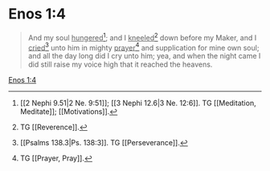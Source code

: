 # Enos 1:4

> And my soul <u>hungered</u>[^a]; and I <u>kneeled</u>[^b] down before my Maker, and I <u>cried</u>[^c] unto him in mighty <u>prayer</u>[^d] and supplication for mine own soul; and all the day long did I cry unto him; yea, and when the night came I did still raise my voice high that it reached the heavens.

[Enos 1:4](https://www.churchofjesuschrist.org/study/scriptures/bofm/enos/1?lang=eng&id=p4#p4)


[^a]: [[2 Nephi 9.51|2 Ne. 9:51]]; [[3 Nephi 12.6|3 Ne. 12:6]]. TG [[Meditation, Meditate]]; [[Motivations]].
[^b]: TG [[Reverence]].
[^c]: [[Psalms 138.3|Ps. 138:3]]. TG [[Perseverance]].
[^d]: TG [[Prayer, Pray]].
